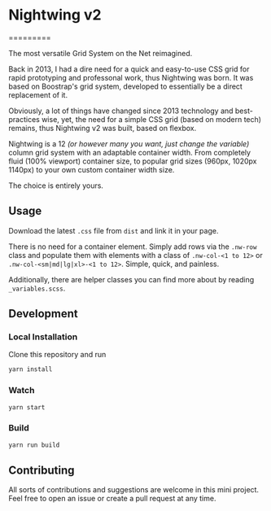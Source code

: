 # Nightwing v2

=========

The most versatile Grid System on the Net reimagined.

Back in 2013, I had a dire need for a quick and easy-to-use CSS grid for rapid prototyping and professonal work, thus Nightwing was born. It was based on Boostrap's grid system, developed to essentially be a direct replacement of it.

Obviously, a lot of things have changed since 2013 technology and best-practices wise, yet, the need for a simple CSS grid (based on modern tech) remains, thus Nightwing v2 was built, based on flexbox.

Nightwing is a 12 _(or however many you want, just change the variable)_ column grid system with an adaptable container width. From completely fluid (100% viewport) container size, to popular grid sizes (960px, 1020px 1140px) to your own custom container width size.

The choice is entirely yours.

## Usage

Download the latest `.css` file from `dist` and link it in your page.

There is no need for a container element. Simply add rows via the `.nw-row` class and populate them with elements with a class of `.nw-col-<1 to 12>` or `.nw-col-<sm|md|lg|xl>-<1 to 12>`. Simple, quick, and painless.

Additionally, there are helper classes you can find more about by reading `_variables.scss`.

## Development

### Local Installation

Clone this repository and run

```bash
yarn install
```

### Watch

```bash
yarn start
```

### Build

```bash
yarn run build
```

## Contributing

All sorts of contributions and suggestions are welcome in this mini project. Feel free to open an issue or create a pull request at any time.
